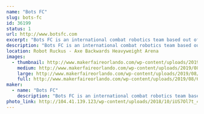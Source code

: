 ```yaml
---
name: "Bots FC"
slug: bots-fc
id: 36199
status: 1
url: http://www.botsfc.com
excerpt: "Bots FC is an international combat robotics team based out of Brooklyn, NY. They are the 2018 1st place and 2016 3rd place winners at Orlando Maker Faire Robot Ruckus, competed on the 2019 Battlebots TV series with “Shatter!”, and went undefeated on the Chinese TV show This Is Fighting Robots with “Blue”. Come see them fight in the combat robotics exhibition!"
description: "Bots FC is an international combat robotics team based out of Brooklyn, NY. They are the 2018 1st place and 2016 3rd place winners at Orlando Maker Faire Robot Ruckus, competed on the 2019 Battlebots TV series with “Shatter!”, and went undefeated on the Chinese TV show This Is Fighting Robots with “Blue”. Come see them fight in the combat robotics exhibition!"
location: Robot Ruckus - Axe Backwards Heavyweight Arena
images:
  - thumbnail: http://www.makerfaireorlando.com/wp-content/uploads/2019/08/64230522_2051274831661058_7907333591262333584_n.jpg
    medium: http://www.makerfaireorlando.com/wp-content/uploads/2019/08/64230522_2051274831661058_7907333591262333584_n.jpg
    large: http://www.makerfaireorlando.com/wp-content/uploads/2019/08/64230522_2051274831661058_7907333591262333584_n.jpg
    full: http://www.makerfaireorlando.com/wp-content/uploads/2019/08/64230522_2051274831661058_7907333591262333584_n.jpg
maker:
  - name: "Bots FC"
    description: "Bots FC is an international combat robotics team based out of Brooklyn, NY. They are the 2018 1st place and 2016 3rd place winners at Orlando Maker Faire Robot Ruckus, competed on the 2019 Battlebots TV series with \"Shatter!\", and went undefeated on the Chinese TV show This Is Fighting Robots with \"Blue\". Come see them fight in the combat robotics exhibition!"
photo_link: http://104.41.139.123/wp-content/uploads/2018/10/iUS7Ol7t_400x400.jpg
---
```

